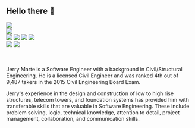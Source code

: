 ## Hello there 👋

<img src="https://github-readme-stats.vercel.app/api?username=jerrymartejr&show_icons=true&theme=radical"/>
<br/>
<img src="https://github-readme-stats.vercel.app/api/top-langs/?username=jerrymartejr&layout=compact"/>
<br/>

<div>
  <span><img src="https://img.shields.io/badge/python-3670A0?style=for-the-badge&logo=python&logoColor=ffdd54"/></span>
  <span><img src="https://img.shields.io/badge/java-%23ED8B00.svg?style=for-the-badge&logo=java&logoColor=white"/></span>
  <span><img src="https://img.shields.io/badge/javascript-%23323330.svg?style=for-the-badge&logo=javascript&logoColor=%23F7DF1E"/></span>
  <span><img src="https://img.shields.io/badge/c-%2300599C.svg?style=for-the-badge&logo=c&logoColor=white"/></span>
</div>

<div>
  <span><img src="https://img.shields.io/badge/django-%23092E20.svg?style=for-the-badge&logo=django&logoColor=white"/></span>
  <span><img src="https://img.shields.io/badge/flask-%23000.svg?style=for-the-badge&logo=flask&logoColor=white"/></span>
</div>
<br/>
<br/>

Jerry Marte is a Software Engineer with a background in Civil/Structural Engineering. He is a licensed Civil Engineer and was ranked 4th out of 9,487 takers in the 2015 Civil Engineering Board Exam.

Jerry's experience in the design and construction of low to high rise structures, telecom towers, and foundation systems has provided him with transferable skills that are valuable in Software Engineering. These include problem solving, logic, technical knowledge, attention to detail, project management, collaboration, and communication skills.



<!--
**jerrymartejr/jerrymartejr** is a ✨ _special_ ✨ repository because its `README.md` (this file) appears on your GitHub profile.

Here are some ideas to get you started:

- 🔭 I’m currently working on ...
- 🌱 I’m currently learning ...
- 👯 I’m looking to collaborate on ...
- 🤔 I’m looking for help with ...
- 💬 Ask me about ...
- 📫 How to reach me: ...
- 😄 Pronouns: ...
- ⚡ Fun fact: ...
-->
